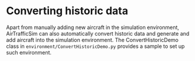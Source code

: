 # Converting historic data

Apart from manually adding new aircraft in the simulation environment, AirTrafficSim can also automatically convert historic data and generate and add aircraft into the simulation environment. The ConvertHistoricDemo class in `environment/ConvertHistoricDemo.py` provides a sample to set up such environment.
